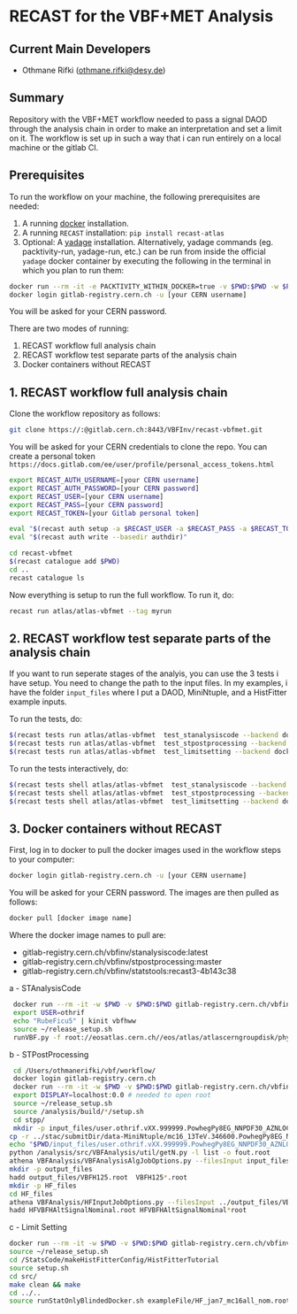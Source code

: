 # RECAST for the VBF+MET Analysis #




## Current Main Developers

* Othmane Rifki (othmane.rifki@desy.de)

## Summary

Repository with the VBF+MET workflow needed to pass a signal DAOD through the analysis chain in order to make an interpretation and set a limit on it. The workflow is set up in such a way that i can run entirely on a local machine or the gitlab CI.

## Prerequisites

To run the workflow on your machine, the following prerequisites are needed:

1. A running [docker](https://docs.docker.com/install/) installation.
2. A running `RECAST` installation:  `pip install recast-atlas`
3. Optional: A [yadage](https://yadage.readthedocs.io/en/latest/introduction.html) installation. Alternatively, yadage commands (eg. packtivity-run, yadage-run, etc.) can be run from inside the official `yadage` docker container by executing the following in the terminal in which you plan to run them:
```bash
docker run --rm -it -e PACKTIVITY_WITHIN_DOCKER=true -v $PWD:$PWD -w $PWD -v /var/run/docker.sock:/var/run/docker.sock yadage/yadage sh
docker login gitlab-registry.cern.ch -u [your CERN username]
```
You will be asked for your CERN password.

There are two modes of running:
1. RECAST workflow full analysis chain
2. RECAST workflow test separate parts of the analysis chain
3. Docker containers without RECAST

## 1. RECAST workflow full analysis chain
Clone the workflow repository as follows:

```bash
git clone https://:@gitlab.cern.ch:8443/VBFInv/recast-vbfmet.git
```
You will be asked for your CERN credentials to clone the repo.
You can create a personal token `https://docs.gitlab.com/ee/user/profile/personal_access_tokens.html`

``` bash
export RECAST_AUTH_USERNAME=[your CERN username]
export RECAST_AUTH_PASSWORD=[your CERN password]
export RECAST_USER=[your CERN username]
export RECAST_PASS=[your CERN password]
export RECAST_TOKEN=[your Gitlab personal token]

eval "$(recast auth setup -a $RECAST_USER -a $RECAST_PASS -a $RECAST_TOKEN -a default)"
eval "$(recast auth write --basedir authdir)"

cd recast-vbfmet
$(recast catalogue add $PWD)
cd ..
recast catalogue ls
```
Now everything is setup to run the full workflow. To run it, do:
``` bash
recast run atlas/atlas-vbfmet --tag myrun
```

## 2. RECAST workflow test separate parts of the analysis chain
If you want to run seperate stages of the analyis, you can use the 3 tests i have setup.
You need to change the path to the input files. In my examples, i have the folder `input_files` where I put a DAOD, MiniNtuple, and a HistFitter example inputs.

To run the tests, do:

``` bash
$(recast tests run atlas/atlas-vbfmet  test_stanalysiscode --backend docker --tag stanalysiscode)
$(recast tests run atlas/atlas-vbfmet  test_stpostprocessing --backend docker --tag stpostprocessing)
$(recast tests run atlas/atlas-vbfmet  test_limitsetting --backend docker --tag limitsetting)
```
To run the tests interactively, do:
``` bash
$(recast tests shell atlas/atlas-vbfmet  test_stanalysiscode --backend docker --tag stanalysiscode)
$(recast tests shell atlas/atlas-vbfmet  test_stpostprocessing --backend docker --tag stpostprocessing)
$(recast tests shell atlas/atlas-vbfmet  test_limitsetting --backend docker --tag limitsetting)
```

## 3. Docker containers without RECAST

First, log in to docker to pull the docker images used in the workflow steps to your computer:

```bash
docker login gitlab-registry.cern.ch -u [your CERN username]
```
You will be asked for your CERN password. The images are then pulled as follows:
```bash
docker pull [docker image name]
```
Where the docker image names to pull are:
  * gitlab-registry.cern.ch/vbfinv/stanalysiscode:latest
  * gitlab-registry.cern.ch/vbfinv/stpostprocessing:master
  * gitlab-registry.cern.ch/vbfinv/statstools:recast3-4b143c38

a - STAnalysisCode
``` bash
 docker run --rm -it -w $PWD -v $PWD:$PWD gitlab-registry.cern.ch/vbfinv/stanalysiscode:latest bash
 export USER=othrif
 echo "RubeFicu5" | kinit vbfhww
 source ~/release_setup.sh
 runVBF.py -f root://eosatlas.cern.ch//eos/atlas/atlascerngroupdisk/phys-exotics/jdm/vbfinv/RECAST/input/DAOD_EXOT5/mc16_13TeV.346600.PowhegPy8EG_NNPDF30_AZNLOCTEQ6L1_VBFH125_ZZ4nu_MET75.deriv.DAOD_EXOT5.e7613_s3126_r9364_p3895/DAOD_EXOT5.18795494._000010.pool.root.1
```
b - STPostProcessing
``` bash
 cd /Users/othmanerifki/vbf/workflow/
 docker login gitlab-registry.cern.ch
 docker run --rm -it -w $PWD -v $PWD:$PWD gitlab-registry.cern.ch/vbfinv/stpostprocessing:master bash
 export DISPLAY=localhost:0.0 # needed to open root
 source ~/release_setup.sh
 source /analysis/build/*/setup.sh
 cd stpp/
 mkdir -p input_files/user.othrif.vXX.999999.PowhegPy8EG_NNPDF30_AZNLOCTEQ6L1_VBFH125_ZZ4nu_MET75.root
cp -r ../stac/submitDir/data-MiniNtuple/mc16_13TeV.346600.PowhegPy8EG_NNPDF30_AZNLOCTEQ6L1_VBFH125_ZZ4nu_MET75.root input_files/user.othrif.vXX.999999.PowhegPy8EG_NNPDF30_AZNLOCTEQ6L1_VBFH125_ZZ4nu_MET75.root/.
echo "$PWD/input_files/user.othrif.vXX.999999.PowhegPy8EG_NNPDF30_AZNLOCTEQ6L1_VBFH125_ZZ4nu_MET75.root" > list
python /analysis/src/VBFAnalysis/util/getN.py -l list -o fout.root
athena VBFAnalysis/VBFAnalysisAlgJobOptions.py --filesInput input_files/user.othrif.vXX.999999.PowhegPy8EG_NNPDF30_AZNLOCTEQ6L1_VBFH125_ZZ4nu_MET75.root/mc16_13TeV.346600.PowhegPy8EG_NNPDF30_AZNLOCTEQ6L1_VBFH125_ZZ4nu_MET75.root - --currentVariation Nominal - --normFile fout.root
mkdir -p output_files
hadd output_files/VBFH125.root  VBFH125*.root
mkdir -p HF_files
cd HF_files
athena VBFAnalysis/HFInputJobOptions.py --filesInput ../output_files/VBFH125.root - --currentVariation Nominal --Binning 11 --extraVars 7
hadd HFVBFHAltSignalNominal.root HFVBFHAltSignalNominal*root
```
c - Limit Setting
``` bash
docker run --rm -it -w $PWD -v $PWD:$PWD gitlab-registry.cern.ch/vbfinv/statstools:recast3-4b143c38 bash
source ~/release_setup.sh
cd /StatsCode/makeHistFitterConfig/HistFitterTutorial
source setup.sh
cd src/
make clean && make
cd ../..
source runStatOnlyBlindedDocker.sh exampleFile/HF_jan7_mc16all_nom.root HF_jan7_mc16all_nom
```
